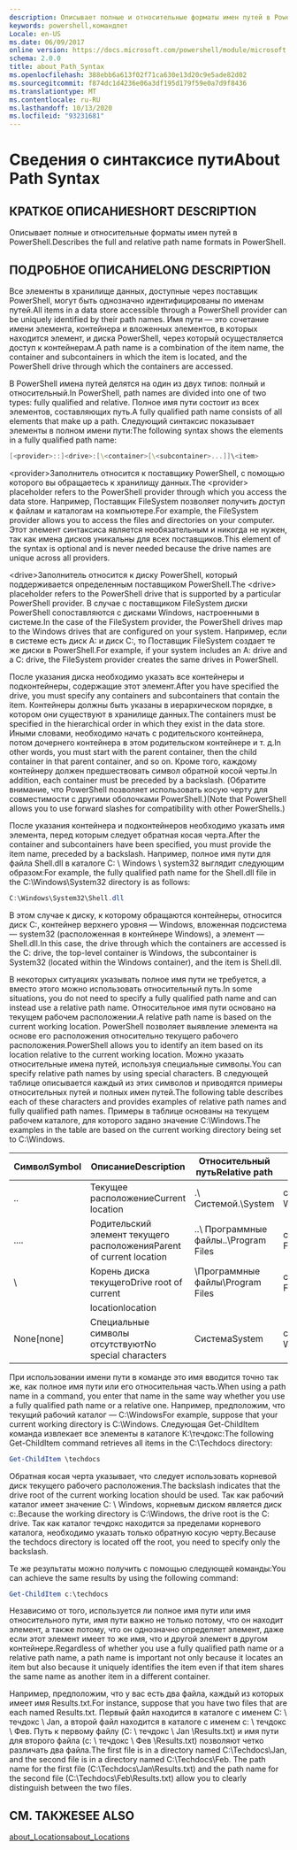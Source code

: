 ```yaml
---
description: Описывает полные и относительные форматы имен путей в PowerShell.
keywords: powershell,командлет
Locale: en-US
ms.date: 06/09/2017
online version: https://docs.microsoft.com/powershell/module/microsoft.powershell.core/about/about_path_syntax?view=powershell-7.1&WT.mc_id=ps-gethelp
schema: 2.0.0
title: about_Path_Syntax
ms.openlocfilehash: 388ebb6a613f02f71ca630e13d20c9e5ade82d02
ms.sourcegitcommit: f874dc1d4236e06a3df195d179f59e0a7d9f8436
ms.translationtype: MT
ms.contentlocale: ru-RU
ms.lasthandoff: 10/13/2020
ms.locfileid: "93231681"
---
```

# <a name="about-path-syntax"></a><span data-ttu-id="2423e-104">Сведения о синтаксисе пути</span><span class="sxs-lookup"><span data-stu-id="2423e-104">About Path Syntax</span></span>

## <a name="short-description"></a><span data-ttu-id="2423e-105">КРАТКОЕ ОПИСАНИЕ</span><span class="sxs-lookup"><span data-stu-id="2423e-105">SHORT DESCRIPTION</span></span>
<span data-ttu-id="2423e-106">Описывает полные и относительные форматы имен путей в PowerShell.</span><span class="sxs-lookup"><span data-stu-id="2423e-106">Describes the full and relative path name formats in  PowerShell.</span></span>

## <a name="long-description"></a><span data-ttu-id="2423e-107">ПОДРОБНОЕ ОПИСАНИЕ</span><span class="sxs-lookup"><span data-stu-id="2423e-107">LONG DESCRIPTION</span></span>

<span data-ttu-id="2423e-108">Все элементы в хранилище данных, доступные через поставщик PowerShell, могут быть однозначно идентифицированы по именам путей.</span><span class="sxs-lookup"><span data-stu-id="2423e-108">All items in a data store accessible through a PowerShell provider can be uniquely identified by their path names.</span></span> <span data-ttu-id="2423e-109">Имя пути — это сочетание имени элемента, контейнера и вложенных элементов, в которых находится элемент, и диска PowerShell, через который осуществляется доступ к контейнерам.</span><span class="sxs-lookup"><span data-stu-id="2423e-109">A path name is a combination of the item name, the container and subcontainers in which the item is located, and the PowerShell drive through which the containers are accessed.</span></span>

<span data-ttu-id="2423e-110">В PowerShell имена путей делятся на один из двух типов: полный и относительный.</span><span class="sxs-lookup"><span data-stu-id="2423e-110">In PowerShell, path names are divided into one of two types: fully qualified and relative.</span></span> <span data-ttu-id="2423e-111">Полное имя пути состоит из всех элементов, составляющих путь.</span><span class="sxs-lookup"><span data-stu-id="2423e-111">A fully qualified path name consists of all elements that make up a path.</span></span> <span data-ttu-id="2423e-112">Следующий синтаксис показывает элементы в полном имени пути:</span><span class="sxs-lookup"><span data-stu-id="2423e-112">The following syntax shows the elements in a fully qualified path name:</span></span>

```powershell
[<provider>::]<drive>:[\<container>[\<subcontainer>...]]\<item>
```

<span data-ttu-id="2423e-113">\<provider\>Заполнитель относится к поставщику PowerShell, с помощью которого вы обращаетесь к хранилищу данных.</span><span class="sxs-lookup"><span data-stu-id="2423e-113">The \<provider\> placeholder refers to the PowerShell provider through which you access the data store.</span></span> <span data-ttu-id="2423e-114">Например, Поставщик FileSystem позволяет получить доступ к файлам и каталогам на компьютере.</span><span class="sxs-lookup"><span data-stu-id="2423e-114">For example, the FileSystem provider allows you to access the files and directories on your computer.</span></span> <span data-ttu-id="2423e-115">Этот элемент синтаксиса является необязательным и никогда не нужен, так как имена дисков уникальны для всех поставщиков.</span><span class="sxs-lookup"><span data-stu-id="2423e-115">This element of the syntax is optional and is never needed because the drive names are unique across all providers.</span></span>

<span data-ttu-id="2423e-116">\<drive\>Заполнитель относится к диску PowerShell, который поддерживается определенным поставщиком PowerShell.</span><span class="sxs-lookup"><span data-stu-id="2423e-116">The \<drive\> placeholder refers to the PowerShell drive that is supported by a particular PowerShell provider.</span></span> <span data-ttu-id="2423e-117">В случае с поставщиком FileSystem диски PowerShell сопоставляются с дисками Windows, настроенными в системе.</span><span class="sxs-lookup"><span data-stu-id="2423e-117">In the case of the FileSystem provider, the PowerShell drives map to the Windows drives that are configured on your system.</span></span> <span data-ttu-id="2423e-118">Например, если в системе есть диск A: и диск C:, то Поставщик FileSystem создает те же диски в PowerShell.</span><span class="sxs-lookup"><span data-stu-id="2423e-118">For example, if your system includes an A: drive and a C: drive, the FileSystem provider creates the same drives in PowerShell.</span></span>

<span data-ttu-id="2423e-119">После указания диска необходимо указать все контейнеры и подконтейнеры, содержащие этот элемент.</span><span class="sxs-lookup"><span data-stu-id="2423e-119">After you have specified the drive, you must specify any containers and subcontainers that contain the item.</span></span> <span data-ttu-id="2423e-120">Контейнеры должны быть указаны в иерархическом порядке, в котором они существуют в хранилище данных.</span><span class="sxs-lookup"><span data-stu-id="2423e-120">The containers must be specified in the hierarchical order in which they exist in the data store.</span></span> <span data-ttu-id="2423e-121">Иными словами, необходимо начать с родительского контейнера, потом дочернего контейнера в этом родительском контейнере и т. д.</span><span class="sxs-lookup"><span data-stu-id="2423e-121">In other words, you must start with the parent container, then the child container in that parent container, and so on.</span></span> <span data-ttu-id="2423e-122">Кроме того, каждому контейнеру должен предшествовать символ обратной косой черты.</span><span class="sxs-lookup"><span data-stu-id="2423e-122">In addition, each container must be preceded by a backslash.</span></span> <span data-ttu-id="2423e-123">(Обратите внимание, что PowerShell позволяет использовать косую черту для совместимости с другими оболочками PowerShell.)</span><span class="sxs-lookup"><span data-stu-id="2423e-123">(Note that PowerShell allows you to use forward slashes for compatibility with other PowerShells.)</span></span>

<span data-ttu-id="2423e-124">После указания контейнера и подконтейнеров необходимо указать имя элемента, перед которым следует обратная косая черта.</span><span class="sxs-lookup"><span data-stu-id="2423e-124">After the container and subcontainers have been specified, you must provide the item name, preceded by a backslash.</span></span> <span data-ttu-id="2423e-125">Например, полное имя пути для файла Shell.dll в каталоге C: \\ Windows \\ system32 выглядит следующим образом:</span><span class="sxs-lookup"><span data-stu-id="2423e-125">For example, the fully qualified path name for the Shell.dll file in the C:\\Windows\\System32 directory is as follows:</span></span>

```powershell
C:\Windows\System32\Shell.dll
```

<span data-ttu-id="2423e-126">В этом случае к диску, к которому обращаются контейнеры, относится диск C:, контейнер верхнего уровня — Windows, вложенная подсистема — system32 (расположенная в контейнере Windows), а элемент — Shell.dll.</span><span class="sxs-lookup"><span data-stu-id="2423e-126">In this case, the drive through which the containers are accessed is the C: drive, the top-level container is Windows, the subcontainer is System32 (located within the Windows container), and the item is Shell.dll.</span></span>

<span data-ttu-id="2423e-127">В некоторых ситуациях указывать полное имя пути не требуется, а вместо этого можно использовать относительный путь.</span><span class="sxs-lookup"><span data-stu-id="2423e-127">In some situations, you do not need to specify a fully qualified path name and can instead use a relative path name.</span></span> <span data-ttu-id="2423e-128">Относительное имя пути основано на текущем рабочем расположении.</span><span class="sxs-lookup"><span data-stu-id="2423e-128">A relative path name is based on the current working location.</span></span> <span data-ttu-id="2423e-129">PowerShell позволяет выявление элемента на основе его расположения относительно текущего рабочего расположения.</span><span class="sxs-lookup"><span data-stu-id="2423e-129">PowerShell allows you to identify an item based on its location relative to the current working location.</span></span> <span data-ttu-id="2423e-130">Можно указать относительные имена путей, используя специальные символы.</span><span class="sxs-lookup"><span data-stu-id="2423e-130">You can specify relative path names by using special characters.</span></span> <span data-ttu-id="2423e-131">В следующей таблице описывается каждый из этих символов и приводятся примеры относительных путей и полных имен путей.</span><span class="sxs-lookup"><span data-stu-id="2423e-131">The following table describes each of these characters and provides examples of relative path names and fully qualified path names.</span></span> <span data-ttu-id="2423e-132">Примеры в таблице основаны на текущем рабочем каталоге, для которого задано значение C:\Windows.</span><span class="sxs-lookup"><span data-stu-id="2423e-132">The examples in the table are based on the current working directory being set to C:\Windows.</span></span>

|<span data-ttu-id="2423e-133">Символ</span><span class="sxs-lookup"><span data-stu-id="2423e-133">Symbol</span></span>|<span data-ttu-id="2423e-134">Описание</span><span class="sxs-lookup"><span data-stu-id="2423e-134">Description</span></span>               |<span data-ttu-id="2423e-135">Относительный путь</span><span class="sxs-lookup"><span data-stu-id="2423e-135">Relative path</span></span>    |<span data-ttu-id="2423e-136">Полный путь.</span><span class="sxs-lookup"><span data-stu-id="2423e-136">Full path</span></span>          |
|------|--------------------------|-----------------|-------------------|
|<span data-ttu-id="2423e-137">.</span><span class="sxs-lookup"><span data-stu-id="2423e-137">.</span></span>     |<span data-ttu-id="2423e-138">Текущее расположение</span><span class="sxs-lookup"><span data-stu-id="2423e-138">Current location</span></span>          |<span data-ttu-id="2423e-139">.\\ Системой</span><span class="sxs-lookup"><span data-stu-id="2423e-139">.\\System</span></span>        |<span data-ttu-id="2423e-140">c: \\ \\ система Windows</span><span class="sxs-lookup"><span data-stu-id="2423e-140">c:\\Windows\\System</span></span>|
|<span data-ttu-id="2423e-141">..</span><span class="sxs-lookup"><span data-stu-id="2423e-141">..</span></span>    |<span data-ttu-id="2423e-142">Родительский элемент текущего расположения</span><span class="sxs-lookup"><span data-stu-id="2423e-142">Parent of current location</span></span>|<span data-ttu-id="2423e-143">..\\ Программные файлы</span><span class="sxs-lookup"><span data-stu-id="2423e-143">..\\Program Files</span></span>|<span data-ttu-id="2423e-144">c: \\ Program Files</span><span class="sxs-lookup"><span data-stu-id="2423e-144">c:\\Program Files</span></span>  |
|\     |<span data-ttu-id="2423e-145">Корень диска текущего</span><span class="sxs-lookup"><span data-stu-id="2423e-145">Drive root of current</span></span>     |<span data-ttu-id="2423e-146">\\Программные файлы</span><span class="sxs-lookup"><span data-stu-id="2423e-146">\\Program Files</span></span>  |<span data-ttu-id="2423e-147">c: \\ Program Files</span><span class="sxs-lookup"><span data-stu-id="2423e-147">c:\\Program Files</span></span>  |
|      |<span data-ttu-id="2423e-148">location</span><span class="sxs-lookup"><span data-stu-id="2423e-148">location</span></span>                  |                 |                   |
|<span data-ttu-id="2423e-149">None</span><span class="sxs-lookup"><span data-stu-id="2423e-149">[none]</span></span>|<span data-ttu-id="2423e-150">Специальные символы отсутствуют</span><span class="sxs-lookup"><span data-stu-id="2423e-150">No special characters</span></span>     |<span data-ttu-id="2423e-151">Система</span><span class="sxs-lookup"><span data-stu-id="2423e-151">System</span></span>           |<span data-ttu-id="2423e-152">c: \\ \\ система Windows</span><span class="sxs-lookup"><span data-stu-id="2423e-152">c:\\Windows\\System</span></span>|

<span data-ttu-id="2423e-153">При использовании имени пути в команде это имя вводится точно так же, как полное имя пути или его относительная часть.</span><span class="sxs-lookup"><span data-stu-id="2423e-153">When using a path name in a command, you enter that name in the same way whether you use a fully qualified path name or a relative one.</span></span> <span data-ttu-id="2423e-154">Например, предположим, что текущий рабочий каталог — C:\Windows</span><span class="sxs-lookup"><span data-stu-id="2423e-154">For example, suppose that your current working directory is C:\Windows.</span></span> <span data-ttu-id="2423e-155">Следующая Get-ChildItem команда извлекает все элементы в каталоге К:\течдокс:</span><span class="sxs-lookup"><span data-stu-id="2423e-155">The following Get-ChildItem command retrieves all items in the C:\Techdocs directory:</span></span>

```powershell
Get-ChildItem \techdocs
```

<span data-ttu-id="2423e-156">Обратная косая черта указывает, что следует использовать корневой диск текущего рабочего расположения.</span><span class="sxs-lookup"><span data-stu-id="2423e-156">The backslash indicates that the drive root of the current working location should be used.</span></span> <span data-ttu-id="2423e-157">Так как рабочий каталог имеет значение C: \\ Windows, корневым диском является диск c:.</span><span class="sxs-lookup"><span data-stu-id="2423e-157">Because the working directory is C:\\Windows, the drive root is the C: drive.</span></span> <span data-ttu-id="2423e-158">Так как каталог течдокс находится за пределами корневого каталога, необходимо указать только обратную косую черту.</span><span class="sxs-lookup"><span data-stu-id="2423e-158">Because the techdocs directory is located off the root, you need to specify only the backslash.</span></span>

<span data-ttu-id="2423e-159">Те же результаты можно получить с помощью следующей команды:</span><span class="sxs-lookup"><span data-stu-id="2423e-159">You can achieve the same results by using the following command:</span></span>

```powershell
Get-ChildItem c:\techdocs
```

<span data-ttu-id="2423e-160">Независимо от того, используется ли полное имя пути или имя относительного пути, имя пути важно не только потому, что он находит элемент, а также потому, что он однозначно определяет элемент, даже если этот элемент имеет то же имя, что и другой элемент в другом контейнере.</span><span class="sxs-lookup"><span data-stu-id="2423e-160">Regardless of whether you use a fully qualified path name or a relative path name, a path name is important not only because it locates an item but also because it uniquely identifies the item even if that item shares the same name as another item in a different container.</span></span>

<span data-ttu-id="2423e-161">Например, предположим, что у вас есть два файла, каждый из которых имеет имя Results.txt.</span><span class="sxs-lookup"><span data-stu-id="2423e-161">For instance, suppose that you have two files that are each named Results.txt.</span></span>
<span data-ttu-id="2423e-162">Первый файл находится в каталоге с именем C: \\ течдокс \\ Jan, а второй файл находится в каталоге с именем c: \\ течдокс \\ Фев. Путь к первому файлу (C: \\ течдокс \\ Jan \\Results.txt) и имя пути для второго файла (c: \\ течдокс \\ Фев \\Results.txt) позволяют четко различать два файла.</span><span class="sxs-lookup"><span data-stu-id="2423e-162">The first file is in a directory named C:\\Techdocs\\Jan, and the second file is in a directory named C:\\Techdocs\\Feb. The path name for the first file (C:\\Techdocs\\Jan\\Results.txt) and the path name for the second file (C:\\Techdocs\\Feb\\Results.txt) allow you to clearly distinguish between the two files.</span></span>

## <a name="see-also"></a><span data-ttu-id="2423e-163">СМ. ТАКЖЕ</span><span class="sxs-lookup"><span data-stu-id="2423e-163">SEE ALSO</span></span>

[<span data-ttu-id="2423e-164">about_Locations</span><span class="sxs-lookup"><span data-stu-id="2423e-164">about_Locations</span></span>](about_Locations.md)


